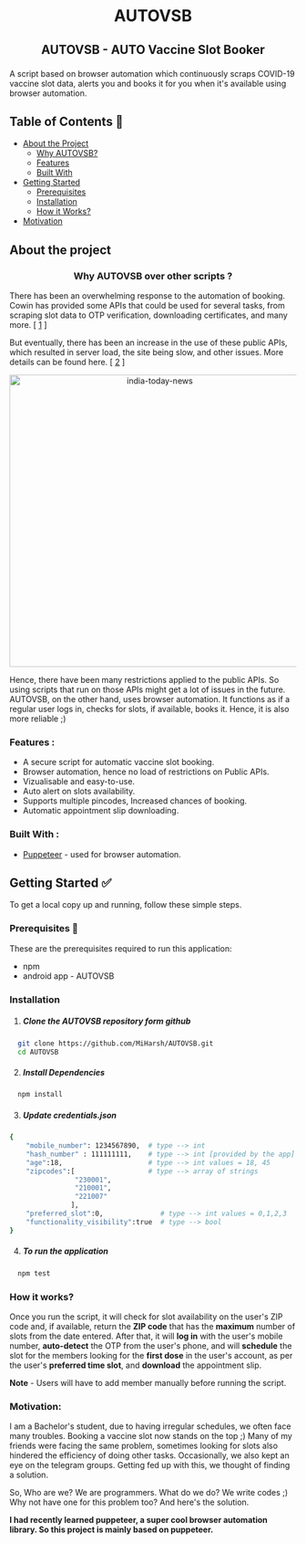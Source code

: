 # <p align ="center" >AUTOVSB</p>
## <p align ="center" >AUTOVSB - AUTO Vaccine Slot Booker </p>
A script based on browser automation which continuously scraps COVID-19 vaccine slot data, alerts you and books it for you when it's available using browser automation.

## Table of Contents 📕

- [About the Project](#about-the-project)
  - [Why AUTOVSB?](#why-autovsb-over-other-scripts--)
  - [Features](#features-)
  - [Built With](#built-with-)
- [Getting Started](#getting-started-)
  - [Prerequisites](#prerequisites-)
  - [Installation](#installation)
  - [How it Works?](#how-it-works)
- [Motivation](#motivation)


## About the project 

### <p align="center">Why AUTOVSB over other scripts ? </p>
There has been an overwhelming response to the automation of booking. Cowin has provided some APIs that could be used for several tasks, from scraping slot data to OTP verification, downloading certificates, and many more. [ [1](https://apisetu.gov.in/public/api/cowin/cowin-public-v2) ]

But eventually, there has been an increase in the use of these public APIs, which resulted in server load, the site being slow, and other issues. More details can be found here. [ [2](https://www.indiatoday.in/technology/news/story/changes-in-cowin-app-govt-restricts-vaccine-slot-info-to-fight-bots-and-alert-services-1799827-2021-05-07) ]

<p align="center"><img src="https://imgur.com/B0pXS6O.jpg" alt="india-today-news" width="512"/></p>

Hence, there have been many restrictions applied to the public APIs. So using scripts that run on those APIs might get a lot of issues in the future. AUTOVSB, on the other hand, uses browser automation. It functions as if a regular user logs in, checks for slots, if available, books it. Hence, it is also more reliable ;)

### Features : 
-   A secure script for automatic vaccine slot booking.
-   Browser automation, hence no load of restrictions on Public APIs.
-   Vizualisable and easy-to-use.
-   Auto alert on slots availability.
-   Supports multiple pincodes, Increased chances of booking.
-   Automatic appointment slip downloading. 

### Built With : 
- [Puppeteer](https://pptr.dev/) - used for browser automation.




## Getting Started ✅

To get a local copy up and running, follow these simple steps.

### Prerequisites 📖

These are the prerequisites required to run this application:

- npm
- android app - AUTOVSB

### Installation

1. ##### Clone the AUTOVSB repository form github 

```sh
  git clone https://github.com/MiHarsh/AUTOVSB.git
  cd AUTOVSB
```
2. ##### Install Dependencies

```sh
  npm install
```
3. ##### Update credentials.json

```sh
{
	"mobile_number": 1234567890,  # type --> int
	"hash_number" : 111111111,    # type --> int [provided by the app]
	"age":18,                     # type --> int values = 18, 45
	"zipcodes":[                  # type --> array of strings
		        "230001",       
		        "210001",
		        "221007"
               ],
	"preferred_slot":0,              # type --> int values = 0,1,2,3
	"functionality_visibility":true  # type --> bool
}
```


4. ##### To run the application

```sh
  npm test
```

### How it works?
Once you run the script, it will check for slot availability on the user's ZIP code and, if available, return the **ZIP code** that has the **maximum** number of slots from the date entered. After that, it will **log in** with the user's mobile number, **auto-detect** the OTP from the user's phone, and will **schedule** the slot for the members looking for the **first dose** in the user's account, as per the user's **preferred time slot**, and **download** the appointment slip.

**Note** - Users will have to add member manually before running the script.

### Motivation:
I am a Bachelor's student, due to having irregular schedules, we often face many troubles. Booking a vaccine slot now stands on the top ;) Many of my friends were facing the same problem, sometimes looking for slots also hindered the efficiency of doing other tasks. Occasionally, we also kept an eye on the telegram groups. Getting fed up with this, we thought of finding a solution.

So, Who are we? We are programmers. What do we do? We write codes ;) Why not have one for this problem too? And here's the solution.

**I had recently learned puppeteer, a super cool browser automation library. So this project is mainly based on puppeteer.**
  
